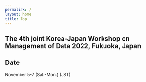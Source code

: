 ```yaml
---
permalink: /
layout: home
title: Top
---
```



## The 4th joint Korea-Japan Workshop on Management of Data 2022, Fukuoka, Japan

## Date
November 5-7 (Sat.-Mon.) (JST)
